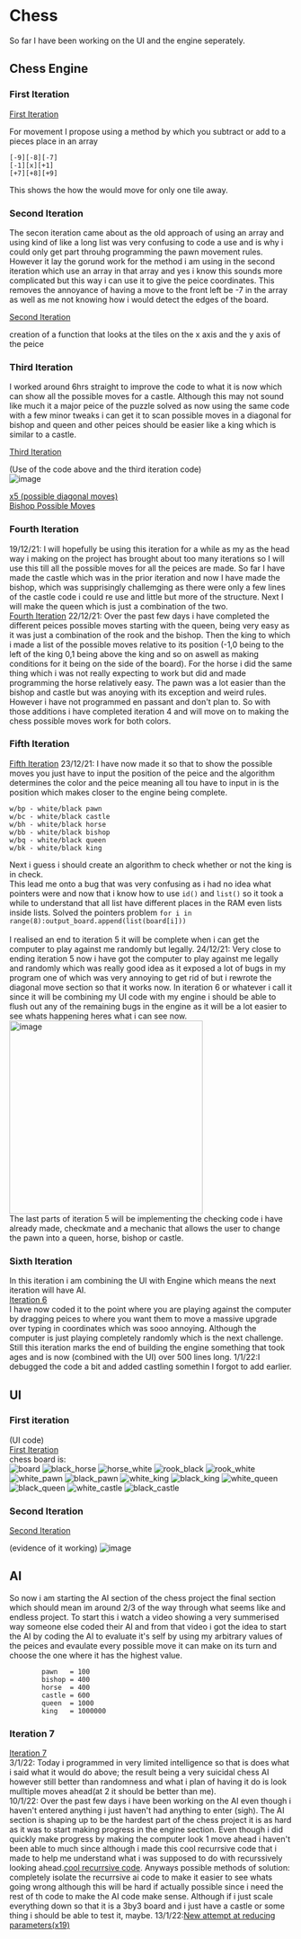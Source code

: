 # Chess
So far I have been working on the UI and the engine seperately.
## Chess Engine
### First Iteration
[First Iteration](https://github.com/Hanif-Musaheb/CS_A_level/blob/main/content/Projects/chess%20files/first%20iteration.py)


For movement I propose using a method by which you subtract or add to a pieces place in an array
```
[-9][-8][-7]
[-1][x][+1]
[+7][+8][+9]
```
This shows the how the would move for only one tile away.
### Second Iteration 
The secon iteration came about as the old approach of using an array and using kind of like a long list was very confusing to code a use and is why i could only get part throuhg programming the pawn movement rules. However it lay the gorund work for the method i am using in the second iteration which use an array in that array and yes i know this sounds more complicated but this way i can use it to give the peice coordinates. This removes the annoyance of having a move to the front left be -7 in the array as well as me not knowing how i would detect the edges of the board.

[Second Iteration](https://github.com/Hanif-Musaheb/CS_A_level/blob/main/content/Projects/chess%20files/Second%20Iteration.py)

creation of a function that looks at the tiles on the x axis and the y axis of the peice

### Third Iteration
I worked around 6hrs straight to improve the code to what it is now which can show all the possible moves for a castle. Although this may not sound like much it a major peice of the puzzle solved as now using the same code with a few minor tweaks i can get it to scan possible moves in a diagonal for bishop and queen and other peices should be easier like a king which is similar to a castle.

[Third Iteration](https://github.com/Hanif-Musaheb/CS_A_level/blob/main/content/Projects/chess%20files/third%20Iteration.py)


(Use of the code above and the third iteration code)
<Br>
![image](https://user-images.githubusercontent.com/90515435/145687879-b39b9cb5-6f48-4c7a-bef6-28109f8a372e.png)
        
        
[x5 (possible diagonal moves)](https://github.com/Hanif-Musaheb/CS_A_level/blob/main/content/Projects/x5.py)
<Br>
[Bishop Possible Moves](https://github.com/Hanif-Musaheb/CS_A_level/blob/main/content/Projects/chess%20files/Bishop%20Possible%20Moves.py)
### Fourth Iteration
19/12/21: I will hopefully be using this iteration for a while as my as the head way i making on the project has brought about too many iterations so I will use this till all the possible moves for all the peices are made. So far I have made the castle which was in the prior iteration and now I have made the bishop, which was supprisingly challemging as there were only a few lines of the castle code i could re use and little but more of the structure. Next I will make the queen which is just a combination of the two. 
<Br>
[Fourth Iteration](https://github.com/Hanif-Musaheb/CS_A_level/blob/main/content/Projects/chess%20files/first%20iteration.py) 
22/12/21: Over the past few days i have completed the different peices possible moves starting with the queen, being very easy as it was just a combination of the rook and the bishop. Then the king to which i made a list of the possible moves relative to its position (-1,0 being to the left of the king 0,1 being above the king and so on aswell as making conditions for it being on the side of the board). For the horse i did the same thing which i was not really expecting to work but did and made programming the horse relatively easy. The pawn was a lot easier than the bishop and castle but was anoying with its exception and weird rules. However i have not programmed en passant and don't plan to. So with those additions i have completed iteration 4 and will move on to making the chess possible moves work for both colors.
### Fifth Iteration
[Fifth Iteration](https://github.com/Hanif-Musaheb/CS_A_level/blob/main/content/Projects/chess%20files/Fifth%20Iteration.py)
23/12/21: I have now made it so that to show the possible moves you just have to input the position of the peice and the algorithm determines the color and the peice meaning all tou have to input in is the position which makes closer to the engine being complete.
``` 
w/bp - white/black pawn
w/bc - white/black castle
w/bh - white/black horse
w/bb - white/black bishop
w/bq - white/black queen
w/bk - white/black king
```
Next i guess i should create an algorithm to check whether or not the king is in check.
<Br>
This lead me onto a bug that was very confusing as i had no idea what pointers were and now that i know how to use ```id()``` and ```list()``` so it took a while to understand that all list have different places in the RAM even lists inside lists. Solved the pointers problem  ```for i in range(8):output_board.append(list(board[i]))```
<Br>
<Br>
I realised an end to iteration 5 it will be complete when i can get the computer to play against me randomly but legally.
24/12/21: Very close to ending iteration 5 now i have got the computer to play against me legally and randomly which was really good idea as it exposed a lot of bugs in my program one of which was very annoying to get rid of but i rewrote the diagonal move section so that it works now. In iteration 6 or whatever i call it since it will be combining my UI code with my engine i should be able to flush out any of the remaining bugs in the engine as it will be a lot easier to see whats happening heres what i can see now.
        <Br>
        <img width="344" alt="image" src="https://user-images.githubusercontent.com/90515435/147374150-22d9ed40-4b02-4e4c-a2e8-f50c1c1068a9.png">
        <Br>
 The last parts of iteration 5 will be implementing the checking code i have already made, checkmate and a mechanic that allows the user to change the pawn into a queen, horse, bishop or castle.
### Sixth Iteration
In this iteration i am combining the UI with Engine which means the next iteration will have AI.
<Br>
[Iteration 6](https://github.com/Hanif-Musaheb/CS_A_level/blob/main/content/Projects/chess%20files/sixth%20iteration.py)
<Br>
I have now coded it to the point where you are playing against the computer by dragging peices to where you want them to move a massive upgrade over typing in coordinates which was sooo annoying. Although the computer is just playing completely randomly which is the next challenge. Still this iteration marks the end of building the engine something that took ages and is now (combined with the UI) over 500 lines long.
1/1/22:I debugged the code a bit and added castling somethin I forgot to add earlier.

## UI
### First iteration
(UI code)
<Br>
[First Iteration](https://github.com/Hanif-Musaheb/CS_A_level/blob/main/content/Projects/chess%20files/ui%20first%20iteration.py)
<Br>
chess board is:
<Br>
![board](https://user-images.githubusercontent.com/90515435/147831407-1106ea0d-ee94-4135-9a71-660d8a9aab3e.gif)
![black_horse](https://user-images.githubusercontent.com/90515435/141696372-6871da5d-546f-4520-ad24-20e39b97f2d9.gif)
![horse_white](https://user-images.githubusercontent.com/90515435/141696381-2d4e7758-9442-4abf-967f-241fcf412e08.gif)
![rook_black](https://user-images.githubusercontent.com/90515435/141696387-f72f8168-7db5-4ae7-9595-1505ec59f451.gif)
![rook_white](https://user-images.githubusercontent.com/90515435/141696393-7e099da2-9e27-40b5-82e7-63da8a2a4b91.gif)
![white_pawn](https://user-images.githubusercontent.com/90515435/141697127-e978c715-8cf3-4283-b78a-0557c77094d4.gif)
![black_pawn](https://user-images.githubusercontent.com/90515435/141697132-c86e83a4-1073-4d6a-a594-10db0d725919.gif)
![white_king](https://user-images.githubusercontent.com/90515435/141700963-19b7ad33-28bc-490f-9e4c-f9aaa86d5e46.gif)
![black_king](https://user-images.githubusercontent.com/90515435/141700970-2a7bc674-d81b-4286-8c86-fe003680a273.gif)
![white_queen](https://user-images.githubusercontent.com/90515435/141700974-07bd37d2-ba0e-4a9f-8475-cbf3a5c8d1a8.gif)
![black_queen](https://user-images.githubusercontent.com/90515435/141700979-3c47806a-50e2-4ebe-ac2d-8c823feaebe5.gif)
![white_castle](https://user-images.githubusercontent.com/90515435/141700284-b7b9d68e-139b-4a31-8faf-1a6bd6c37ad4.gif)
![black_castle](https://user-images.githubusercontent.com/90515435/141700290-5d8c7c48-e525-4690-9dba-7d893c8ab91c.gif)

### Second Iteration
[Second Iteration](https://github.com/Hanif-Musaheb/CS_A_level/blob/main/content/Projects/chess%20files/ui%20second%20iteration.py)

(evidence of it working)
![image](https://user-images.githubusercontent.com/90515435/142595436-9451735d-aee1-4cc7-8533-9f7558e69d20.png)
        
## AI
So now i am starting the AI section of the chess project the final section which should mean im around 2/3 of the way through what seems like and endless project. To start this i watch a video showing a very summerised way someone else coded their AI and from that video i got the idea to start the AI by coding the AI to evaluate it's self by using my arbitrary values of the peices and evaulate every possible move it can make on its turn and choose the one where it has the highest value.
```
        pawn   = 100
        bishop = 400
        horse  = 400
        castle = 600
        queen  = 1000
        king   = 1000000
 ```
### Iteration 7
[Iteration 7](https://github.com/Hanif-Musaheb/CS_A_level/blob/main/content/Projects/chess%20files/Seventh%20Iteration.py)
<Br>
3/1/22: Today i programmed in very limited intelligence so that is does what i said what it would do above; the result being a very suicidal chess AI however still better than randomness and what i plan of having it do is look mulltiple moves ahead(at 2 it should be better than me).       
10/1/22: Over the past few days i have been working on the AI even though i haven't entered anything i just haven't had anything to enter (sigh). The AI section is shaping up to be the hardest part of the chess project it is as hard as it was to start making progress in the engine section. Even though i did quickly make progress by making the computer look 1 move ahead i haven't been able to much since although i made this cool recurrsive code that i made to help me understand what i was supposed to do with recurssively looking ahead.[cool recurrsive code](https://github.com/Hanif-Musaheb/CS_A_level/blob/main/content/Projects/cool%20recursive%20code.md). Anyways possible methods of solution: completely isolate the recurrsive ai code to make it easier to see whats going wrong although this will be hard if actually possible since i need the rest of th code to make the AI code make sense. Although if i just scale everything down so that it is a 3by3 board and i just have a castle or some thing i should be able to test it, maybe.
13/1/22:[New attempt at reducing parameters(x19)](https://github.com/Hanif-Musaheb/CS_A_level/blob/main/content/Projects/x19.py)


